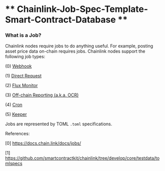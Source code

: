 # ** Chainlink-Job-Spec-Template-Smart-Contract-Database **

### What is a Job?

Chainlink nodes require jobs to do anything useful. For example, posting asset price data on-chain requires jobs. Chainlink nodes support the following job types:

(0) [Webhook](https://docs.chain.link/docs/jobs/types/webhook/)

(1) [Direct Request](https://docs.chain.link/docs/jobs/types/direct-request/)

(2) [Flux Monitor](https://docs.chain.link/docs/jobs/types/flux-monitor/)

(3) [Off-chain Reporting (a.k.a. OCR)](https://docs.chain.link/docs/jobs/types/offchain-reporting/)

(4) [Cron](https://docs.chain.link/docs/jobs/types/cron/)

(5) [Keeper](https://docs.chain.link/docs/jobs/types/keeper/)

Jobs are represented by TOML `.toml` specifications.

References: 

  [0] https://docs.chain.link/docs/jobs/

  [1] https://github.com/smartcontractkit/chainlink/tree/develop/core/testdata/tomlspecs
